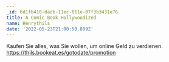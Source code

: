 ```yaml
---
_id: 6d1fb410-dadb-11ec-811e-07f3b3431e76
title: A Comic Book Hollywoodized
name: Henrythils
date: '2022-05-23T21:00:50.809Z'
---
```

Kaufen Sie alles, was Sie wollen, um online Geld zu verdienen. https://thils.bookeat.es/gotodate/promotion
